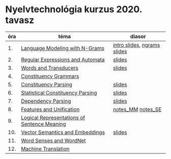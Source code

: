 # Nyelvtechnológia kurzus 2020. tavasz


| óra           | téma  | diasor | 
| ------------- | ----- | ------ |
| 1.  | [Language Modeling with N-Grams](https://github.com/ferenczizsani/nyelvtech/blob/master/n_gram/1_ngram.pdf) | [intro slides](https://github.com/ferenczizsani/nyelvtech/blob/master/slides/nyelvtech_olvszem_intro.pdf), [ngrams slides](https://github.com/ferenczizsani/nyelvtech/blob/master/slides/ngram_models_02_14.pdf) |
| 2.  | [Regular Expressions and Automata](https://github.com/ferenczizsani/nyelvtech/blob/master/regex_automata/2_regular_expressions_and_automata.pdf) | [slides](https://github.com/ferenczizsani/nyelvtech/blob/master/slides/automata.pdf) |
| 3.  | [Words and Transducers](https://github.com/ferenczizsani/nyelvtech/blob/master/regex_automata/2_words_and_transducers.pdf) | [slides](slides/words_and_transducer-3.pdf) |
| 4.  | [Constituency Grammars](https://github.com/ferenczizsani/nyelvtech/blob/master/constituency_gram/3_constituency_grammars.pdf) | |
| 5.  | [Constituency Parsing](https://github.com/ferenczizsani/nyelvtech/blob/master/constituency_gram/3_constituency_parsing.pdf) | [slides](slides/Constituency_Parsing_FK.pdf) |
| 6.  | [Statistical Constituency Parsing](https://github.com/ferenczizsani/nyelvtech/blob/master/constituency_gram/3_statistical_constituency_parsing.pdf) | [slides](slides/PCFG.pdf) |
| 7.  | [Dependency Parsing](https://github.com/ferenczizsani/nyelvtech/blob/master/constituency_gram/3_dependency_parsing.pdf) | [slides](slides/deppars.pdf) |
| 8.  | [Features and Unification](https://github.com/ferenczizsani/nyelvtech/blob/master/features_unification/4_features_and_unification.pdf) | [notes_MM](https://github.com/makrai/notes/blob/master/jurafsky19-slp2-ch15-unification.md) [notes_SE](https://docs.google.com/document/d/1AHEAa2pZsWgN8QFfMC8dxxqH4vBuz84MV8rW4tP3f6Q/edit?usp=sharing)|
| 9.  | [Logical Representations of Sentence Meaning](https://github.com/ferenczizsani/nyelvtech/blob/master/word_senses/5_logical_representations_of_sentence_meaning.pdf) | |
| 10.  | [Vector Semantics and Embeddings](https://github.com/ferenczizsani/nyelvtech/blob/master/word_senses/5_vector_semantics_and_embedding.pdf) | [slides](slides/vector_sem_fzs.pdf) |
| 11.  | [Word Senses and WordNet](https://github.com/ferenczizsani/nyelvtech/blob/master/word_senses/5_word_senses_and_wordnet.pdf) | |
| 12.  | [Machine Translation](https://github.com/ferenczizsani/nyelvtech/blob/master/machine_translation/6_machine_translation.pdf) | |
